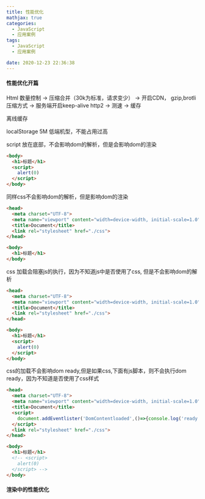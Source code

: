 ```yaml
---
title: 性能优化
mathjax: true
categories:
  - JavaScript
  - 应用案例
tags:
  - JavaScript
  - 应用案例

date: 2020-12-23 22:36:38
---
```


#### 性能优化开篇

Html 数量控制 -> 压缩合并（30k为标准，请求变少） -> 开启CDN， gzip,brotli压缩方式 -> 服务端开启keep-alive http2 -> 测速 -> 缓存

离线缓存

localStorage 5M 低端机型，不能占用过高


script 放在底部，不会影响dom的解析，但是会影响dom的渲染

```html
<body>
  <h1>标题</h1>
  <script>
    alert(0)
  </script>
</body>
```
同样css不会影响dom的解析，但是影响dom的渲染

```html
<head>
  <meta charset="UTF-8">
  <meta name="viewport" content="width=device-width, initial-scale=1.0">
  <title>Document</title>
  <link rel="stylesheet" href="./css">
</head>

<body>
  <h1>标题</h1>
</body>
```

css 加载会阻塞js的执行，因为不知道js中是否使用了css, 但是不会影响dom的解析

```html
<head>
  <meta charset="UTF-8">
  <meta name="viewport" content="width=device-width, initial-scale=1.0">
  <title>Document</title>
  <link rel="stylesheet" href="./css">
</head>

<body>
  <h1>标题</h1>
  <script>
    alert(0)
  </script>
</body>
```

css的加载不会影响dom ready,但是如果css,下面有js脚本，则不会执行dom ready，因为不知道是否使用了css样式

```html
<head>
  <meta charset="UTF-8">
  <meta name="viewport" content="width=device-width, initial-scale=1.0">
  <title>Document</title>
  <script>
    document.addEventlister('DomContentloaded',()=>{console.log('ready')})
  </script>
  <link rel="stylesheet" href="./css">
</head>

<body>
  <h1>标题</h1>
  <!-- <script>
    alert(0)
  </script> -->
</body>
```

#### 渲染中的性能优化


